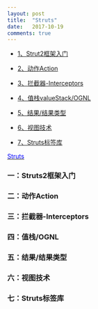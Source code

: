 ```yaml
---
layout: post
title:  "Struts"
date:   2017-10-19
comments: true
---
```


* [1、Strut2框架入门](#struts2)
* [2、动作Action](#action)

* [3、拦截器-Interceptors](#interceptors)
* [4、值栈valueStack/OGNL](#valueStack)
* [5、结果/结果类型](#result)
* [6、视图技术](#view)
* [7、Struts标签库](#strutsTag)


[<font color="blue">Struts</font>](http://struts.apache.org/)

<h3 id="struts2">一：Struts2框架入门</h3>
<h3 id="action">二：动作Action</h3>
<h3 id="interceptors">三：拦截器-Interceptors</h3>
<h3 id="valueStack">四：值栈/OGNL</h3>
<h3 id="result">五：结果/结果类型</h3>
<h3 id="view">六：视图技术</h3>
<h3 id="strutsTag">七：Struts标签库</h3>
